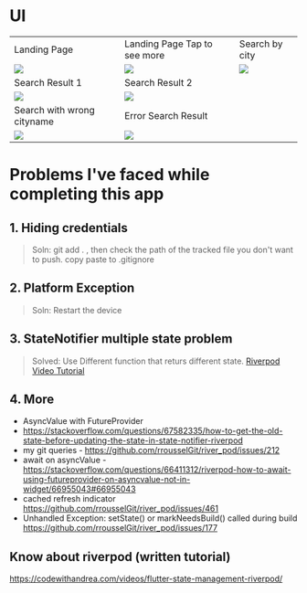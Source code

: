 # UI 
<table>
  <tr>
    <td>Landing Page</td>
     <td>Landing Page Tap to see more</td>
     <td>Search by city</td>
  </tr>
  <tr>
    <td><img src="https://user-images.githubusercontent.com/31488481/127888655-31ade1c8-3e0b-40b1-be86-220633d5a2f9.png"></td>
    <td><img src="https://user-images.githubusercontent.com/31488481/127888680-848c0c26-1778-4284-9aca-4db29ac61e00.png"></td>
    <td><img src="https://user-images.githubusercontent.com/31488481/127888664-4d004b71-22ce-4d29-969e-88c066526e1a.png"></td>
  </tr>
    <tr>
    <td>Search Result 1</td>
     <td>Search Result 2</td>
      <td></td>
  </tr>
  <tr>
    <td><img src="https://user-images.githubusercontent.com/31488481/127888670-07b07a0d-c59b-4dbd-87fa-f3f0a1f60cf9.png"></td>
    <td><img src="https://user-images.githubusercontent.com/31488481/127888674-939e4ad8-1b74-4845-8e56-b685e7747edc.png"></td>
    <td></td>
  </tr> 
     <tr>
    <td>Search with wrong cityname</td>
     <td>Error Search Result</td>
       <td></td>
  </tr>
  <tr>
    <td><img src="https://user-images.githubusercontent.com/31488481/127888647-20530331-7535-40e2-9483-fe06e87e47cc.png"></td>
    <td><img src="https://user-images.githubusercontent.com/31488481/127888653-1cd9c3a8-f90c-40e3-b1d4-40515d209a70.png"></td>
    <td></td>
  </tr>
 </table>


















# Problems I've faced while completing this app


## 1. Hiding credentials

> Soln:
> git add . , then check the path of the tracked file you don't want to push. copy paste to .gitignore

## 2. Platform Exception

> Soln:
> Restart the device

## 3. StateNotifier multiple state problem

> Solved: 
> Use Different function that returs different state.
[Riverpod Video Tutorial](https://www.youtube.com/playlist?list=PL1WkZqhlAdC-GNyxQbfn8Db9pR6bRcQuw)

## 4. More

- AsyncValue with FutureProvider
- https://stackoverflow.com/questions/67582335/how-to-get-the-old-state-before-updating-the-state-in-state-notifier-riverpod
- my git queries - https://github.com/rrousselGit/river_pod/issues/212
- await on asyncValue - https://stackoverflow.com/questions/66411312/riverpod-how-to-await-using-futureprovider-on-asyncvalue-not-in-widget/66955043#66955043
- cached refresh indicator
  https://github.com/rrousselGit/river_pod/issues/461
- Unhandled Exception: setState() or markNeedsBuild() called during build  
  https://github.com/rrousselGit/river_pod/issues/177

## Know about riverpod (written tutorial)

https://codewithandrea.com/videos/flutter-state-management-riverpod/
